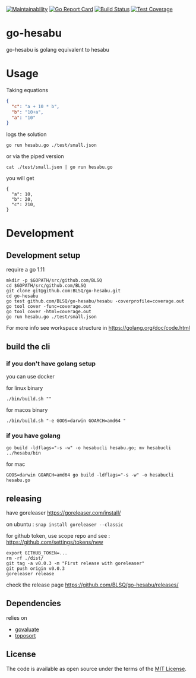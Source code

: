 [![Maintainability](https://api.codeclimate.com/v1/badges/521737120ca70381247d/maintainability)](https://codeclimate.com/github/BLSQ/go-hesabu/maintainability)
[![Go Report Card](https://goreportcard.com/badge/github.com/BLSQ/go-hesabu)](https://goreportcard.com/report/github.com/BLSQ/go-hesabu)
[![Build Status](https://travis-ci.org/BLSQ/go-hesabu.svg?branch=master)](https://travis-ci.org/BLSQ/go-hesabu)
[![Test Coverage](https://api.codeclimate.com/v1/badges/521737120ca70381247d/test_coverage)](https://codeclimate.com/github/BLSQ/go-hesabu/test_coverage)

# go-hesabu
go-hesabu is golang equivalent to hesabu


# Usage
Taking equations

```json
{
  "c": "a + 10 * b",
  "b": "10+a",
  "a": "10"
}

```

logs the solution

```
go run hesabu.go ./test/small.json
```

or via the piped version

```
cat ./test/small.json | go run hesabu.go
```

you will get

```
{
  "a": 10,
  "b": 20,
  "c": 210,
}

```
# Development

## Development setup

require a go 1.11

```
mkdir -p $GOPATH/src/github.com/BLSQ
cd $GOPATH/src/github.com/BLSQ
git clone git@github.com:BLSQ/go-hesabu.git
cd go-hesabu
go test github.com/BLSQ/go-hesabu/hesabu -coverprofile=coverage.out
go tool cover -func=coverage.out
go tool cover -html=coverage.out
go run hesabu.go ./test/small.json
```

For more info see workspace structure in https://golang.org/doc/code.html

## build the cli

### if you don't have golang setup

you can use docker

for linux binary
```
./bin/build.sh ""
```

for macos binary
```
./bin/build.sh "-e GOOS=darwin GOARCH=amd64 "
```

### if you have golang

```
go build -ldflags="-s -w" -o hesabucli hesabu.go; mv hesabucli ../hesabu/bin
```

for mac

```
GOOS=darwin GOARCH=amd64 go build -ldflags="-s -w" -o hesabucli hesabu.go
```



## releasing

have goreleaser https://goreleaser.com/install/

on ubuntu : `snap install goreleaser --classic`

for github token, use scope repo and see : https://github.com/settings/tokens/new

```
export GITHUB_TOKEN=...
rm -rf ./dist/
git tag -a v0.0.3 -m "First release with goreleaser"
git push origin v0.0.3
goreleaser release
```

check the release page https://github.com/BLSQ/go-hesabu/releases/


## Dependencies

relies on
 - [govaluate](https://github.com/Knetic/govaluate)
 - [toposort](https://github.com/otaviokr/topological-sort)

## License

The code is available as open source under the terms of the [MIT License](https://opensource.org/licenses/MIT).
